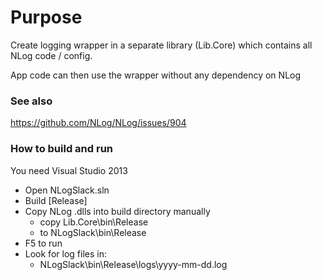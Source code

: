 # Purpose
Create logging wrapper in a separate library (Lib.Core) which contains all NLog code / config.

App code can then use the wrapper without any dependency on NLog

### See also
https://github.com/NLog/NLog/issues/904

### How to build and run

You need Visual Studio 2013
* Open NLogSlack.sln
* Build [Release]
* Copy NLog .dlls into build directory manually
	* copy Lib.Core\bin\Release
	* to NLogSlack\bin\Release
* F5 to run
* Look for log files in:
	* NLogSlack\bin\Release\logs\yyyy-mm-dd.log